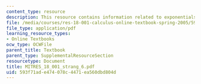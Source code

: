 ```yaml
---
content_type: resource
description: This resource contains information related to exponentials and logarithms.
file: /media/courses/res-18-001-calculus-online-textbook-spring-2005/593f71ade474078c4471ea560dbd804d_MITRES_18_001_strang_6.pdf
file_type: application/pdf
learning_resource_types:
- Online Textbooks
ocw_type: OCWFile
parent_title: Textbook
parent_type: SupplementalResourceSection
resourcetype: Document
title: MITRES_18_001_strang_6.pdf
uid: 593f71ad-e474-078c-4471-ea560dbd804d
---
```

